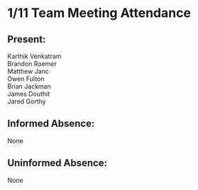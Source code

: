 # 1/11 Team Meeting Attendance

## Present:
Karthik Venkatram\
Brandon Roemer\
Matthew Janc\
Owen Fulton\
Brian Jackman\
James Douthit\
Jared Gorthy

## Informed Absence:
None

## Uninformed Absence:
None
